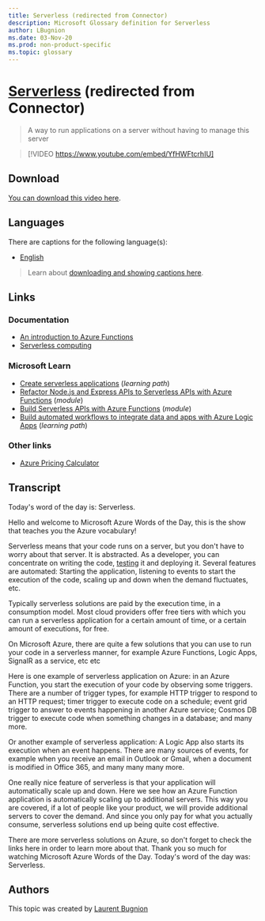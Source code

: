 ```yaml
---
title: Serverless (redirected from Connector)
description: Microsoft Glossary definition for Serverless
author: LBugnion
ms.date: 03-Nov-20
ms.prod: non-product-specific
ms.topic: glossary
---
```


# [Serverless](/glossary/topic/serverless/connector) (redirected from Connector)

> A way to run applications on a server without having to manage this server

> [!VIDEO https://www.youtube.com/embed/YfHWFtcrhIU]

## Download

[You can download this video here](https://msglossarystore.blob.core.windows.net/videos/serverless.en.mp4).

## Languages

There are captions for the following language(s):

- [English](https://msglossarystore.blob.core.windows.net/captions/serverless.en.en.srt)

> Learn about [downloading and showing captions here](/glossary/captions).

## Links

### Documentation

- [An introduction to Azure Functions](http://gslb.ch/446)
- [Serverless computing](http://gslb.ch/445)

### Microsoft Learn

- [Create serverless applications](http://gslb.ch/441) (*learning path*)
- [Refactor Node.js and Express APIs to Serverless APIs with Azure Functions](http://gslb.ch/442) (*module*)
- [Build Serverless APIs with Azure Functions](http://gslb.ch/443) (*module*)
- [Build automated workflows to integrate data and apps with Azure Logic Apps](http://gslb.ch/444) (*learning path*)

### Other links

- [Azure Pricing Calculator](http://gslb.ch/461)

## Transcript

Today's word of the day is: Serverless.

Hello and welcome to Microsoft Azure Words of the Day, this is the show that teaches you the Azure vocabulary!

Serverless means that your code runs on a server, but you don't have to worry about that server. It is abstracted. As a developer, you can concentrate on writing the code, [testing](/glossary/topic/test/testing) it and deploying it. Several features are automated: Starting the application, listening to events to start the execution of the code, scaling up and down when the demand fluctuates, etc.

Typically serverless solutions are paid by the execution time, in a consumption model. Most cloud providers offer free tiers with which you can run a serverless application for a certain amount of time, or a certain amount of executions, for free.

On Microsoft Azure, there are quite a few solutions that you can use to run your code in a serverless manner, for example Azure Functions, Logic Apps, SignalR as a service, etc etc

Here is one example of serverless application on Azure: in an Azure Function, you start the execution of your code by observing some triggers. There are a number of trigger types, for example HTTP trigger to respond to an HTTP request; timer trigger to execute code on a schedule; event grid trigger to answer to events happening in another Azure service; Cosmos DB trigger to execute code when something changes in a database; and many more.

Or another example of serverless application: A Logic App also starts its execution when an event happens. There are many sources of events, for example when you receive an email in Outlook or Gmail, when a document is modified in Office 365, and many many many more.

One really nice feature of serverless is that your application will automatically scale up and down. Here we see how an Azure Function application is automatically scaling up to additional servers. This way you are covered, if a lot of people like your product, we will provide additional servers to cover the demand. And since you only pay for what you actually consume, serverless solutions end up being quite cost effective.

There are more serverless solutions on Azure, so don't forget to check the links here in order to learn more about that. Thank you so much for watching Microsoft Azure Words of the Day. Today's word of the day was: Serverless.

## Authors

This topic was created by [Laurent Bugnion](http://twitter.com/@LBugnion)
